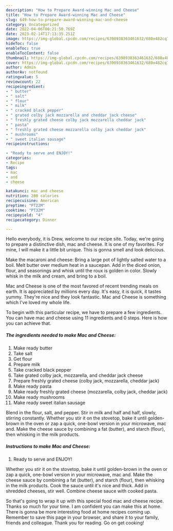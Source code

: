 ```yaml
---
description: "How to Prepare Award-winning Mac and Cheese"
title: "How to Prepare Award-winning Mac and Cheese"
slug: 649-how-to-prepare-award-winning-mac-and-cheese
category: Uncategorized
date: 2022-04-06T00:21:50.769Z
date: 2023-02-14T17:13:35.251Z
image: https://img-global.cpcdn.com/recipes/6398938363461632/680x482cq70/mac-and-cheese-recipe-main-photo.jpg
hideToc: false
enableToc: true
enableTocContent: false
thumbnail: https://img-global.cpcdn.com/recipes/6398938363461632/680x482cq70/mac-and-cheese-recipe-main-photo.jpg
cover: https://img-global.cpcdn.com/recipes/6398938363461632/680x482cq70/mac-and-cheese-recipe-main-photo.jpg
author: Admin
authorAv: notfound
ratingvalue: 5
reviewcount: 22
recipeingredient:
- " butter"
- " salt"
- " flour"
- " milk"
- " cracked black pepper"
- " grated colby jack mozzarella and cheddar jack cheese"
- " freshly grated cheese colby jack mozzarella cheddar jack"
- " pasta"
- " freshly grated cheese mozzarella colby jack cheddar jack"
- " mushrooms"
- " sweet italian sausage"
recipeinstructions:

- "Ready to serve and ENJOY!"
categories:
- Recipe
tags:
- mac
- and
- cheese

katakunci: mac and cheese 
nutrition: 280 calories
recipecuisine: American
preptime: "PT22M"
cooktime: "PT32M"
recipeyield: "4"
recipecategory: Dinner

---
```



Hello everybody, it is Drew, welcome to our recipe site. Today, we're going to prepare a distinctive dish, mac and cheese. It is one of my favorites. For mine, I will make it a little bit unique. This is gonna smell and look delicious.

Make the macaroni and cheese: Bring a large pot of lightly salted water to a boil. Melt butter over medium heat in a saucepan. Add in the diced onion, flour, and seasonings and whisk until the roux is golden in color. Slowly whisk in the milk and cream, and bring to a boil.

Mac and Cheese is one of the most favored of recent trending meals on earth. It is appreciated by millions every day. It's easy, it is quick, it tastes yummy. They're nice and they look fantastic. Mac and Cheese is something which I've loved my whole life.


To begin with this particular recipe, we have to prepare a few ingredients. You can have mac and cheese using 11 ingredients and 0 steps. Here is how you can achieve that.

<!--inarticleads1-->

##### The ingredients needed to make Mac and Cheese:

1. Make ready  butter
1. Take  salt
1. Get  flour
1. Prepare  milk
1. Take  cracked black pepper
1. Take  grated colby jack, mozzarella, and cheddar jack cheese
1. Prepare  freshly grated cheese (colby jack, mozzarella, cheddar jack)
1. Make ready  pasta
1. Make ready  freshly grated cheese (mozzarella, colby jack, cheddar jack)
1. Make ready  mushrooms
1. Make ready  sweet italian sausage


Blend in the flour, salt, and pepper. Stir in milk and half and half, slowly, stirring constantly. Whether you stir it on the stovetop, bake it until golden-brown in the oven or zap a quick, one-bowl version in your microwave, mac and. Make the cheese sauce by combining a fat (butter), and starch (flour), then whisking in the milk products. 

<!--inarticleads2-->

##### Instructions to make Mac and Cheese:


1. Ready to serve and ENJOY!

Whether you stir it on the stovetop, bake it until golden-brown in the oven or zap a quick, one-bowl version in your microwave, mac and. Make the cheese sauce by combining a fat (butter), and starch (flour), then whisking in the milk products. Cook the sauce until it&#39;s nice and thick. Add in shredded cheeses, stir well. Combine cheese sauce with cooked pasta. 

So that's going to wrap it up with this special food mac and cheese recipe. Thanks so much for your time. I am confident you can make this at home. There is gonna be more interesting food at home recipes coming up. Remember to save this page in your browser, and share it to your family, friends and colleague. Thank you for reading. Go on get cooking!
